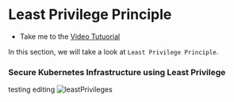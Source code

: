 # Least Privilege Principle

  - Take me to the [Video Tutuorial](https://kodekloud.com/topic/least-privilege-principle/)

In this section, we will take a look at `Least Privilege Principle`.

### Secure Kubernetes Infrastructure using Least Privilege
testing editing
![leastPrivileges](../../images/leastPrivileges.png)
